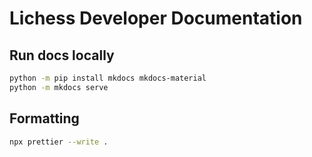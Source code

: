 # Lichess Developer Documentation

## Run docs locally

```bash
python -m pip install mkdocs mkdocs-material
python -m mkdocs serve
```

## Formatting

```bash
npx prettier --write .
```
